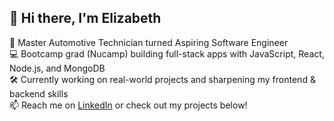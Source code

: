 ## 👋 Hi there, I'm Elizabeth

🚗 Master Automotive Technician turned Aspiring Software Engineer  
💻 Bootcamp grad (Nucamp) building full-stack apps with JavaScript, React, Node.js, and MongoDB  
🛠️ Currently working on real-world projects and sharpening my frontend & backend skills  
📫 Reach me on [LinkedIn](www.linkedin.com/in/elizabeth-nguyen-028644227) or check out my projects below!
